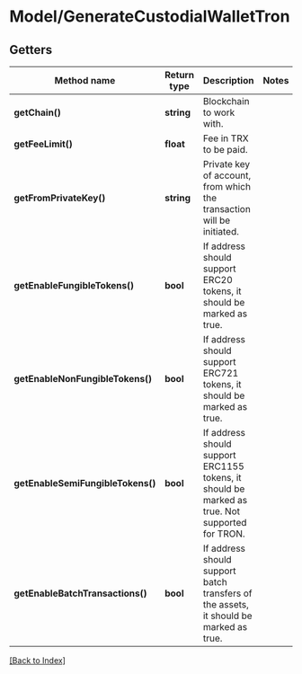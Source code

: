 # Model/GenerateCustodialWalletTron

## Getters

Method name | Return type | Description | Notes
------------ | ------------- | ------------- | -------------
**getChain()** | **string** | Blockchain to work with. |
**getFeeLimit()** | **float** | Fee in TRX to be paid. |
**getFromPrivateKey()** | **string** | Private key of account, from which the transaction will be initiated. |
**getEnableFungibleTokens()** | **bool** | If address should support ERC20 tokens, it should be marked as true. |
**getEnableNonFungibleTokens()** | **bool** | If address should support ERC721 tokens, it should be marked as true. |
**getEnableSemiFungibleTokens()** | **bool** | If address should support ERC1155 tokens, it should be marked as true. Not supported for TRON. |
**getEnableBatchTransactions()** | **bool** | If address should support batch transfers of the assets, it should be marked as true. |

[[Back to Index]](../index.md)
